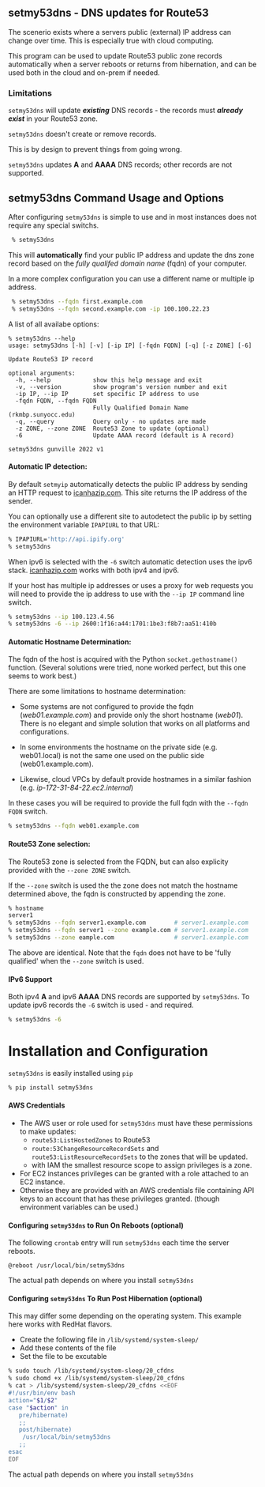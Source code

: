 
## setmy53dns - DNS updates for Route53

The scenerio exists where a servers public (external) IP address can change over time.  This is especially true with cloud computing.  

This program can be used to update Route53 public zone records automatically when a server reboots or returns from hibernation, and can be used both in the cloud and on-prem if needed.

### Limitations
`setmy53dns` will update ***existing*** DNS records - the records must ***already exist*** in your Route53 zone. 

`setmy53dns` doesn't create or remove records.  

This is by design to prevent things from going wrong.

`setmy53dns` updates **A** and **AAAA** DNS records; other records are not supported.

## setmy53dns Command Usage and Options
After configuring `setmy53dns` is simple to use and in most instances does not require any special switchs.
```bash
 % setmy53dns 
```
This will **automatically** find your public IP address and update the dns zone record based on the *fully qualifed domain name* (fqdn) of your computer.

In a more complex configuration you can use a different name or multiple ip address.
```bash
 % setmy53dns --fqdn first.example.com
 % setmy53dns --fqdn second.example.com -ip 100.100.22.23
```
A list of all availabe options:
```
% setmy53dns --help
usage: setmy53dns [-h] [-v] [-ip IP] [-fqdn FQDN] [-q] [-z ZONE] [-6]

Update Route53 IP record

optional arguments:
  -h, --help            show this help message and exit
  -v, --version         show program's version number and exit
  -ip IP, --ip IP       set specific IP address to use
  -fqdn FQDN, --fqdn FQDN
                        Fully Qualified Domain Name (rkmbp.sunyocc.edu)
  -q, --query           Query only - no updates are made
  -z ZONE, --zone ZONE  Route53 Zone to update (optional)
  -6                    Update AAAA record (default is A record)

setmy53dns gunville 2022 v1
```
#### Automatic IP detection:

By default `setmyip` automatically detects the public IP address by sending an HTTP request to [icanhazip.com](http://icanhazip.com). This site returns the IP address of the sender.

You can optionally use a different site to autodetect the public ip by setting the environment variable `IPAPIURL` to that URL:
```bash
% IPAPIURL='http://api.ipify.org'
% setmy53dns
```
When ipv6 is selected with the `-6` switch automatic detection uses the ipv6 stack.  [icanhazip.com](http://icanhazip.com) works with both ipv4 and ipv6.

If your host has multiple ip addresses or uses a proxy for web requests you will need to provide the ip address to use with the `--ip IP` command line switch.

```bash
% setmy53dns --ip 100.123.4.56
% setmy53dns -6 --ip 2600:1f16:a44:1701:1be3:f8b7:aa51:410b 
```

#### Automatic Hostname Determination:

The fqdn of the host is acquired with the Python `socket.gethostname()` function. (Several solutions were tried, none worked perfect, but this one seems to work best.)

There are some limitations to hostname determination:
* Some systems are not configured to provide the fqdn (*web01.example.com*) and provide only the short hostname (*web01*). There is no elegant and simple solution that works on all platforms and configurations. 

* In some environments the hostname on the private side (e.g. web01.local) is not the same one used on the public side (web01.example.com).

* Likewise, cloud VPCs by default provide hostnames in a similar fashion (e.g. *ip-172-31-84-22.ec2.internal*)

In these cases you will be required to provide the full fqdn with the `--fqdn FQDN` switch.
```bash
% setmy53dns --fqdn web01.example.com 
```

#### Route53 Zone selection:

The Route53 zone is selected from the FQDN, but can also explicity provided with the `--zone ZONE` switch.

If the `--zone` switch is used the the zone does not match the hostname determined above, the fqdn is constructed by appending the zone.
```bash
% hostname
server1
% setmy53dns --fqdn server1.example.com        # server1.example.com
% setmy53dns --fqdn server1 --zone example.com # server1.example.com
% setmy53dns --zone eample.com                 # server1.example.com
```

The above are identical. Note that the `fqdn` does not have to be 'fully qualified' when the `--zone` switch is used.

#### IPv6 Support

Both ipv4 **A** and ipv6 **AAAA** DNS records are supported by `setmy53dns`.  To update ipv6 records the `-6` switch is used - and required.

```bash
% setmy53dns -6
```

# Installation and Configuration
`setmy53dns` is easily installed using `pip`
```bash
% pip install setmy53dns
```

#### AWS Credentials

* The AWS user or role used for `setmy53dns` must have these permissions to make updates:
    * `route53:ListHostedZones` to Route53
    * `route:53ChangeResourceRecordSets` and `route53:ListResourceRecordSets` to the zones that will be updated.
    * with IAM the smallest resource scope to assign privileges is a zone.
* For EC2 instances privileges can be granted with a role attached to an EC2 instance.
* Otherwise they are provided with an AWS credentials file containing API keys to an account that has these privileges granted. (though environment variables can be used.)

#### Configuring `setmy53dns` to Run On Reboots (optional)

The following `crontab` entry will run `setmy53dns` each time the server reboots. 
```
@reboot /usr/local/bin/setmy53dns
```
The actual path depends on where you install `setmy53dns`

#### Configuring `setmy53dns` To Run Post Hibernation (optional)
This may differ some depending on the operating system. This example here works with RedHat flavors.
* Create the following file in `/lib/systemd/system-sleep/`
* Add these contents of the file 
* Set the file to be excutable

```bash
% sudo touch /lib/systemd/system-sleep/20_cfdns
% sudo chomd +x /lib/systemd/system-sleep/20_cfdns
% cat > /lib/systemd/system-sleep/20_cfdns <<EOF
#!/usr/bin/env bash
action="$1/$2"
case "$action" in
   pre/hibernate)
   ;;
   post/hibernate)
	/usr/local/bin/setmy53dns
   ;;
esac
EOF
```
The actual path depends on where you install `setmy53dns`
